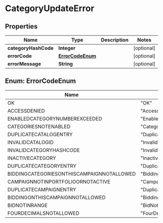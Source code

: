 
# CategoryUpdateError

## Properties
Name | Type | Description | Notes
------------ | ------------- | ------------- | -------------
**categoryHashCode** | **Integer** |  |  [optional]
**errorCode** | [**ErrorCodeEnum**](#ErrorCodeEnum) |  |  [optional]
**errorMessage** | **String** |  |  [optional]


<a name="ErrorCodeEnum"></a>
## Enum: ErrorCodeEnum
Name | Value
---- | -----
OK | &quot;OK&quot;
ACCESSDENIED | &quot;AccessDenied&quot;
ENABLEDCATEGORYNUMBEREXCEEDED | &quot;EnabledCategoryNumberExceeded&quot;
CATEGORIESNOTENABLED | &quot;CategoriesNotEnabled&quot;
DUPLICATECATALOGENTRY | &quot;DuplicateCatalogEntry&quot;
INVALIDCATALOGID | &quot;InvalidCatalogId&quot;
INVALIDCATEGORYHASHCODE | &quot;InvalidCategoryHashcode&quot;
INACTIVECATEGORY | &quot;InactiveCategory&quot;
DUPLICATECATEGORYENTRY | &quot;DuplicateCategoryEntry&quot;
BIDDINGCATEGORIESONTHISCAMPAIGNNOTALLOWED | &quot;BiddingCategoriesOnThisCampaignNotAllowed&quot;
CAMPAIGNNOTINPORTFOLIOORNOTACTIVE | &quot;CampaignNotInPortfolioOrNotActive&quot;
DUPLICATECAMPAIGNENTRY | &quot;DuplicateCampaignEntry&quot;
BIDDINGONTHISCAMPAIGNNOTALLOWED | &quot;BiddingOnThisCampaignNotAllowed&quot;
BIDNOTINRANGE | &quot;BidNotInRange&quot;
FOURDECIMALSNOTALLOWED | &quot;FourDecimalsNotAllowed&quot;



